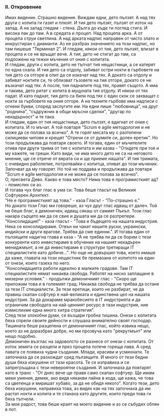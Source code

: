 ### II. Откровение
Имах видение. Страшно видение. Виждам едни, дето пълзят. А над тях други с копита ги газят и плюят. И тия дето пълзят, пълзят от изток на запад. А на запад гледам - стена. Дълга до къде ти поглед стига. И висока пак до там. А в средата и процеп. Над процепа арка. А от процепа струи светлина. А над арката надпис направен от чисто злато и инкрустиран с диаманти. Аз не разбрах значението на този надпис, но там пишеше "Терминал 2". И гледам, някои от тия, дето пълзят, влизат в процепа и се не връщат вече. А тия, дето не стигат до там, са подложени на тежки мъчения от ония с копитата.  
И гледам, други с копита, дето не тъпчат тия нещастници, а се катерят по една скала. И тия дето са отдолу, забиват остри нокти в гърбовете на тия дето са отгоре в опит да се изкачат над тях. А докато са отдолу и забиват ноктите си, те облизват гъзовете на тия отгоре, докато се не възкачат над тях. А после, тия падналите под тях, правят същото. А има и такива, дето ритат с копита в муцуната тия отдолу. И някои от тях падат. И като паднат, тия дето са били под тях с един скок се захващат с нокти за гърбовете на ония отгоре. А на техните гърбове има надписи с огнени букви, според заслугите им. На едни пише "любовница", на друг "роднина", "съдружник в общи мръсни сделки", "другар по некадърност" и те така.  
И гледам, един от тия нещастници, дето пълзят, е вдигнат от ония с копитата. И го мъчат. А той повтаря "Scrum e agile методология и не може да се ползва за всичко". А те горят месата му с разтопени силициеви чипове и крещят "Отречи се от думите си, долен еретик". Но този продължава да повтаря своето. И тогава, един от мъчителите отива при други трима от тия с копитата и им казва - "Отидете при тоя и му кажете, че греши. Като види, че има много дето не са на неговото мнение, ще се отрече от вярата си и ще приеме нашата". И тия тримата, с очевидно раболепие, потропвайки с копитца, отиват до този мъченик. Започват да му говорят. Но той не поддава и продължава да повтаря "Scrum e agile методология и не може да се ползва за всичко".  
O, пресвета Дево. Какво е това място? Нима това е програмисткият ад? - помислих си аз.  
И тогава чух благ глас в ума си. Това беше гласът на Великия Софтуерен Архитект.  
"Не е програмисткият ад това." - каза Гласът - "По-страшно е."  
Но докато този Глас ми говореше, аз чух друг глас идващ от далеч. Той не беше благ, а демоничен, идващ сякаш от самият Пъкъл. Този глас накара сърцето ми да се свие и душата ми да се разтрепери.  
"Консолидация!" - каза гласът - "Това е бъдещето на нашата индустрия. Нека се консолидираме. Отвън ни чакат нашите руски, украински, индийски и други врагове. Трябва да сме единни.".
И тогава един от пълзящите надигна глава и каза - "А не трябва ли да се борим с тези конкуренти като инвестираме в обучение на нашият некадърен мениджмънт, а не да инвестираме в структури третиращи IT специалистите като добиче...". Но още не довършил това, което имаше да каже, главата на този нещастник бе премазана от копитото на един от онези, които газеха по него.  
"Консолидацията работи идеално в малките градове. Там IT специалистите нямат никаква свобода. Работят на ниско заплащане в мизерни условия." - продължи демоничният глас - "Скоро ще приложим това и в големият град. Никаква свобода не трябва да остане за тези IT специалисти. За тези еретици, които не разбират, че да правиш скапан софтуер е най-великата и единствена цел на нашата индустрия. За да докараме мракобесието в IT индустрията и да ограничим свободата на най-ценният ресурс в тази индустрия, ние измислихме една много хитра стратегия".  
След тези злокобни думи, се възцари гробна тишина. Онези с копитата бяха спрели своите дейности и слушаха внимателно своят господар. Тишината беше разцепена от демоничният глас, който извика нещо, което аз не доразбрах добре, но ми прозвуча като "рекрутмънт" или нещо подобно.  
Демоничен възглас на задоволсто се разнесе от онези с копитата. От изток земята се разцепи и през процепа потече гореща лава. А сред лавата се появиха чудни създания. Млади, красиви и усмихнати. Те започнаха да се разхождат сред пълзящите. И много от тези бедни души бяха изкушени от тази красота. Те се изправиха и се запрегръщаха с тези невероятни създания. И започнаха да повтарят като в транс - "От днес вече ще правя само скапан софтуер. Ще имам меки умения, демек, ако видя някакви лайна в кода, ще кажа, че това са цветенца и миришат хубаво, за да не обидя някого". Когато тези, дето бяха изкушени, направиха това, аз видях как на тях започнаха да им растат нокти и копита и те станаха като другите, които преди това ги бяха тъпчели.  
За моя радост, това беше краят на моето видение и аз се събудих облян в пот.